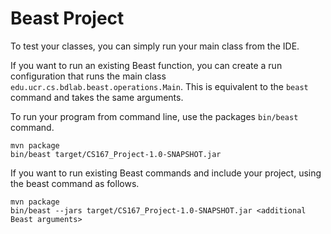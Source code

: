 # Beast Project

To test your classes, you can simply run your main class from the IDE.

If you want to run an existing Beast function, you can create a run configuration that runs the main class
`edu.ucr.cs.bdlab.beast.operations.Main`. This is equivalent to the `beast` command and takes the same arguments.

To run your program from command line, use the packages `bin/beast` command.
```shell
mvn package
bin/beast target/CS167_Project-1.0-SNAPSHOT.jar
```

If you want to run existing Beast commands and include your project, using the beast command as follows.
```shell
mvn package
bin/beast --jars target/CS167_Project-1.0-SNAPSHOT.jar <additional Beast arguments>
```